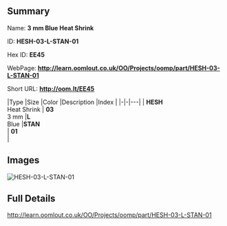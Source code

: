 

## Summary
 
Name: __3 mm Blue Heat Shrink__

ID: __HESH-03-L-STAN-01__

Hex ID: __EE45__

WebPage: __http://learn.oomlout.co.uk/OO/Projects/oomp/part/HESH-03-L-STAN-01__

Short URL: __http://oom.lt/EE45__


|Type   |Size   |Color   |Description   |Index   |
|-|-|---|
| __HESH__ <br>Heat Shrink  | __03__<br>3 mm   |__L__<br>Blue    |__STAN__<br>    | __01__<br>  |


## Images
![HESH-03-L-STAN-01](http://oomlout.com/oomp-gen/parts/HESH-03-L-STAN-01/HESH-03-L-STAN-01_420.jpg)

## Full Details

 http://learn.oomlout.co.uk/OO/Projects/oomp/part/HESH-03-L-STAN-01

